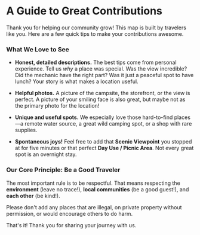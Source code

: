 # A Guide to Great Contributions

Thank you for helping our community grow! This map is built by travelers like you. Here are a few quick tips to make your contributions awesome.

### What We Love to See

* **Honest, detailed descriptions.** The best tips come from personal experience. Tell us *why* a place was special. Was the view incredible? Did the mechanic have the right part? Was it just a peaceful spot to have lunch? Your story is what makes a location useful.

* **Helpful photos.** A picture of the campsite, the storefront, or the view is perfect. A picture of your smiling face is also great, but maybe not as the primary photo for the location!

* **Unique and useful spots.** We especially love those hard-to-find places—a remote water source, a great wild camping spot, or a shop with rare supplies.

* **Spontaneous joys!** Feel free to add that **Scenic Viewpoint** you stopped at for five minutes or that perfect **Day Use / Picnic Area**. Not every great spot is an overnight stay.

### Our Core Principle: Be a Good Traveler

The most important rule is to be respectful. That means respecting the **environment** (leave no trace!), **local communities** (be a good guest!), and **each other** (be kind!).

Please don't add any places that are illegal, on private property without permission, or would encourage others to do harm.

That's it! Thank you for sharing your journey with us.